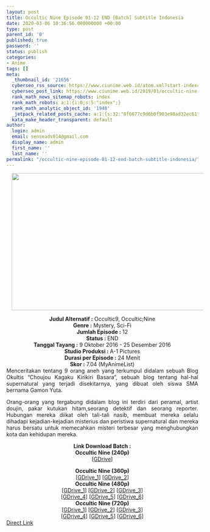 ```yaml
---
layout: post
title: Occultic Nine Episode 01-12 END [Batch] Subtitle Indonesia
date: 2020-03-06 10:36:56.000000000 +00:00
type: post
parent_id: '0'
published: true
password: ''
status: publish
categories:
- Anime
tags: []
meta:
  _thumbnail_id: '21656'
  cyberseo_rss_source: https://www.ciunime.web.id/atom.xml?start-index=1051&max-results=150
  cyberseo_post_link: https://www.ciunime.web.id/2019/01/occultic-nine-episode-01-12-end-batch.html
  rank_math_news_sitemap_robots: index
  rank_math_robots: a:1:{i:0;s:5:"index";}
  rank_math_analytic_object_id: '1948'
  _jetpack_related_posts_cache: a:1:{s:32:"8f6677c9d6b0f903e98ad32ec61f8deb";a:2:{s:7:"expires";i:1654764950;s:7:"payload";a:0:{}}}
  kata_make_header_transparent: default
author:
  login: admin
  email: senseads014@gmail.com
  display_name: admin
  first_name: ''
  last_name: ''
permalink: "/occultic-nine-episode-01-12-end-batch-subtitle-indonesia/"
---
```

<div class="separator" style="clear: both; text-align: center;"><a href="https://4.bp.blogspot.com/-Fq4Wel-zVc8/XDmaWhmo1iI/AAAAAAAAHKY/CeROHYyrGTY2J6HwdC2-8xE5BY_Ov277ACLcBGAs/s1600/Occultic%2BNine.jpg" imageanchor="1" style="margin-left: 1em; margin-right: 1em;"><img border="0" data-original-height="720" data-original-width="1280" height="360" src="{{ site.baseurl }}/assets/2020/03/Occultic%2BNine.jpg" width="640" /></a></div>
<p>
<div style="text-align: center;"><b>Judul Alternatif :</b> Occultic9, Occultic;Nine</div>
<div style="text-align: center;"><b><b>Genre :</b></b> Mystery, Sci-Fi</div>
<div style="text-align: center;"><b>Jumlah Episode :</b> 12<br /><b>Status :&nbsp;</b>END<br /><b>Tanggal Tayang :</b> 9 Oktober 2016 - 25 Desember 2016<br /><b>Studio Produksi :</b> A-1 Pictures<br /><b>Durasi per Episode :</b>&nbsp;24 Menit</div>
<div style="text-align: center;"><b>Skor :</b> 7.04 (MyAnimeList)</div>
<div style="text-align: center;"></div>
<div style="text-align: justify;">Menceritakan tentang 9 orang aneh yang terkumpul didalam sebuah Blog Okultis “Choujou Kagaku Kirikiri Basara”, sebuah blog tentang hal-hal supernatural yang terjadi disekitarnya, yang dibuat oleh siswa SMA bernama Gamon Yuta.</p>
<p>Orang-orang yang tergabung didalam blog ini terdiri dari peramal, artist doujin, pakar kutukan hitam,seorang detektif dan seorang reporter. Hubungan mereka diikat oleh tali-tali nasib, membuat mereka selalu dihadapi kejadian-kejadian misterius dan peristiwa supernatural dan mereka harus bersatu untuk memecahkan misteri terbesar yang menghubungkan kota dan kehidupan mereka.</p></div>
<div style="text-align: justify;"></div>
<div style="text-align: justify;"></div>
<div style="text-align: center;"><b>Link Download Batch :</b></div>
<div style="text-align: center;">
<div style="text-align: center;"><b>Occultic Nine (240p)</b></div>
<div style="text-align: center;">[<a href="https://drive.google.com/uc?export=download&amp;id=14StJ6_EtOARM0PJtJkwAm3K4RCje5Bjk" target="_blank" rel="noopener">GDrive</a>]</p>
</div>
</div>
<div style="text-align: center;"><b>Occultic Nine (360p)</b></div>
<div style="text-align: center;">[<a href="https://drive.google.com/uc?id=11mbJYGVpYlUjQGVX62DoB29ygSL2rOoI" target="_blank" rel="noopener">GDrive_1</a>] [<a href="https://drive.google.com/uc?export=download&amp;id=16e-g8NQMXKQaV-VLNHgQ4pOasLLUJVpT" target="_blank" rel="noopener">GDrive_2</a>]</div>
<div style="text-align: center;"></div>
<div style="text-align: center;"><b>Occultic Nine (480p)</b><br />[<a href="https://drive.google.com/uc?id=11nhhANHCGIVZZk2i-HlQ1OC1rdkMxtdx" target="_blank" rel="noopener">GDrive_1</a>] [<a href="https://drive.google.com/uc?id=1oSHBLfWpRQaEjUrAnKbEQ3k_LvIOPom6" target="_blank" rel="noopener">GDrive_2</a>] [<a href="https://drive.google.com/uc?export=download&amp;id=10TZB_OUT55uOxwyay9mzy0lhuUAtQAgx" target="_blank" rel="noopener">GDrive_3</a>]<br />[<a href="https://drive.google.com/uc?id=1wXuXA9IH_xBCVjV21JuiwRbBioIa1ejZ" target="_blank" rel="noopener">GDrive_4</a>] [<a href="https://drive.google.com/uc?export=download&amp;id=0B4R58iR-MuF4dW50MXIxR0NVNUU" target="_blank" rel="noopener">GDrive_5</a>] [<a href="https://drive.google.com/uc?id=13zy7AyPbk8nXwDMxyGwdtnyn8u6vHxVG" target="_blank" rel="noopener">GDrive_6</a>]</div>
<div style="text-align: center;"><b>Occultic Nine (720p)</b><br />[<a href="https://drive.google.com/uc?id=1MLK9StXI3BQS2I-HfiOU9_0pOm0RPVnk" target="_blank" rel="noopener">GDrive_1</a>] [<a href="https://drive.google.com/uc?export=download&amp;id=1uNfKUMvTGMyKqTkYFiyjdvCOTeZYVaeK" target="_blank" rel="noopener">GDrive_2</a>] [<a href="https://drive.google.com/uc?id=1YDCiulhPwKRkubktYWidLfPSUXxkc7Lf" target="_blank" rel="noopener">GDrive_3</a>]<br />[<a href="https://drive.google.com/uc?export=download&amp;id=0B4R58iR-MuF4M0g2ZUJVUU8ySnc" target="_blank" rel="noopener">GDrive_4</a>] [<a href="https://drive.google.com/uc?id=1DMbxphtQgxjvc20pOd3SkmMIGaJncLkB" target="_blank" rel="noopener">GDrive_5</a>] [<a href="https://drive.google.com/uc?id=1zDdAhDu3VYcF08Gm0OMNGVLj5xF1wYbA" target="_blank" rel="noopener">GDrive_6</a>]</div>
<link rel="stylesheet" href="https://cdnjs.cloudflare.com/ajax/libs/font-awesome/4.7.0/css/font-awesome.min.css" />
<div class="divbtn"> <a href="https://handymansurrender.com/fihup8buzv?key=94550f7ce39444073321dde3b8782f97" class="btn"><i class="fa fa-download"></i> Direct Link</a> </div>
